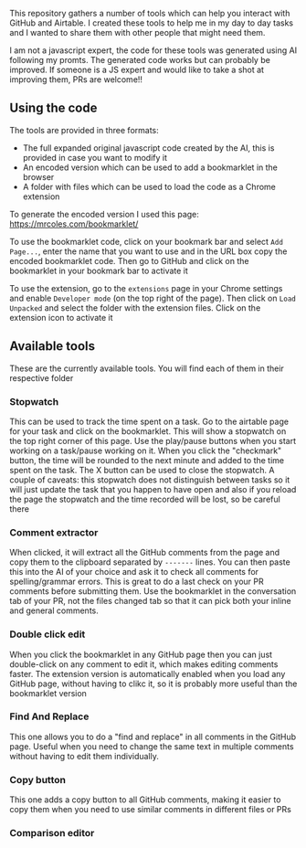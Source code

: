 This repository gathers a number of tools which can help you interact with GitHub and Airtable. I created these tools to help me in my day to day tasks and I wanted to share them with other people that might need them.

I am not a javascript expert, the code for these tools was generated using AI following my promts. The generated code works but can probably be improved. If someone is a JS expert and would like to take a shot at improving them, PRs are welcome!!

## Using the code

The tools are provided in three formats:
- The full expanded original javascript code created by the AI, this is provided in case you want to modify it
- An encoded version which can be used to add a bookmarklet in the browser
- A folder with files which can be used to load the code as a Chrome extension

To generate the encoded version I used this page: https://mrcoles.com/bookmarklet/

To use the bookmarklet code, click on your bookmark bar and select `Add Page...`, enter the name that you want to use and in the URL box copy the encoded bookmarklet code. Then go to GitHub and click on the bookmarklet in your bookmark bar to activate it

To use the extension, go to the `extensions` page in your Chrome settings and enable `Developer mode` (on the top right of the page). Then click on `Load Unpacked` and select the folder with the extension files. Click on the extension icon to activate it

## Available tools

These are the currently available tools. You will find each of them in their respective folder

### Stopwatch

This can be used to track the time spent on a task. Go to the airtable page for your task and click on the bookmarklet. This will show a stopwatch on the top right corner of this page. Use the play/pause buttons when you start working on a task/pause working on it. When you click the "checkmark" button, the time will be rounded to the next minute and added to the time spent on the task. The X button can be used to close the stopwatch. A couple of caveats: this stopwatch does not distinguish between tasks so it will just update the task that you happen to have open and also if you reload the page the stopwatch and the time recorded will be lost, so be careful there

### Comment extractor

When clicked, it will extract all the GitHub comments from the page and copy them to the clipboard separated by `-------` lines. You can then paste this into the AI of your choice and ask it to check all comments for spelling/grammar errors. This is great to do a last check on your PR comments before submitting them. Use the bookmarklet in the conversation tab of your PR, not the files changed tab so that it can pick both your inline and general comments.

### Double click edit

When you click the bookmarklet in any GitHub page then you can just double-click on any comment to edit it, which makes editing comments faster. The extension version is automatically enabled when you load any GitHub page, without having to clikc it, so it is probably more useful than the bookmarklet version

### Find And Replace

This one allows you to do a "find and replace" in all comments in the GitHub page. Useful when you need to change the same text in multiple comments without having to edit them individually.

### Copy button

This one adds a copy button to all GitHub comments, making it easier to copy them when you need to use similar comments in different files or PRs

### Comparison editor

